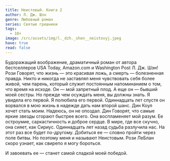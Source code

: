 ```yaml
---
title: Неистовый. Книга 2
author: Л. Дж. Шэн
genre: Любовный роман
series: Святые грешники
tags:
  - 18+
image: /src/assets/img/l._dzh._shen__neistovyj.jpeg
have: true
read: false
---
```

Будоражащий воображение, драматичный роман от автора бестселлеров USA Today, Amazon.com и Washington Post Л. Дж. Шэн! Рози Говорят, что жизнь — это красивая ложь, а смерть — болезненная правда. Никто и никогда не заставлял меня чувствовать себя более живой, чем парень, который служит постоянным напоминанием о том, что время на исходе. Он — мой запретный плод. А еще он — бывший моей сестры. Но прежде чем осуждать меня, вы должны знать. Я увидела его первой. Я полюбила его первой. Одиннадцать лет спустя он ворвался в мою жизнь в надежде дать нам второй шанс. Дин Коул хочет стать моим. Надеюсь, он не опоздал. Дин Говорят, что самые яркие звезды сгорают быстрее всего. Она воспламеняет мой разум. Ее остроумие, саркастичность и доброе сердце. В мире, где все скучно, она сияет, как Сириус. Одиннадцать лет назад судьба разлучила нас. На этот раз все будет по-другому. Добиться ее — словно пройти через поле битвы. Но поэтому меня и называют Неистовым. Рози ЛеБлан скоро узнает, как свирепо я могу бороться. 

И завоевать ее — станет самой сладкой моей победой.

